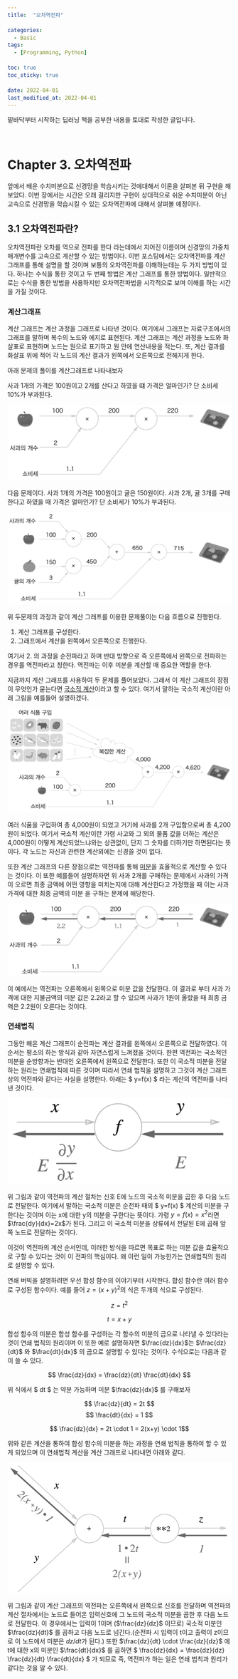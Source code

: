 ```yaml
---
title:  "오차역전파" 

categories:
  - Basic
tags:
  - [Programming, Python]

toc: true
toc_sticky: true

date: 2022-04-01
last_modified_at: 2022-04-01
---
```


밑바닥부터 시작하는 딥러닝 책을 공부한 내용을 토대로 작성한 글입니다.

<br>

# Chapter 3. 오차역전파

앞에서 배운 수치미분으로 신경망을 학습시키는 것에대해서 이론을 살펴본 뒤 구현을 
해보았다. 이번 장에서는 시간은 오래 걸리지만 구현이 상대적으로 쉬운 수치미분이 아닌 고속으로 신경망을 학습시킬 수 있는 오차역전파에 대해서 살펴볼 예정이다.

## 3.1 오차역전파란?

오차역전파란 오차를 역으로 전파를 한다 라는데에서 지어진 이름이며 신경망의 가중치 매개변수를 고속으로 계산할 수 있는 방법이다. 이번 포스팅에서는 오차역전파를 계산 그래프를 통해 설명을 할 것이며 보통의 오차역전파를 이해하는데는 두 가지 방법이 있다. 하나는 수식을 통한 것이고 두 번째 방법은 계산 그래프를 통한 방법이다. 일반적으로는 수식을 통한 방법을 사용하지만 오차역전파법을 시각적으로 보며 이해를 하는 시간을 가질 것이다.


### 계산그래프

계산 그래프는 계산 과정을 그래프로 나타낸 것이다. 여기에서 그래프는 자료구조에서의 그래프를 말하며 복수의 노드와 에지로 표현된다. 계산 그래프는 계산 과정을 노드와 화살표로 표현하며 노드는 원으로 표기하고 원 안에 연산내용을 적는다. 또, 계산 결과를 화살표 위에 적어 각 노드의 계산 결과가 왼쪽에서 오른쪽으로 전해지게 한다.

아래 문제의 풀이를 계산그래프로 나타내보자

 사과 1개의 가격은 100원이고 2개를 산다고 하였을 떄 가격은 얼마인가? 단 소비세 10%가 부과된다.

![img5-1](/assets/images/badak/fig%205-2.png)

다음 문제이다. 사과 1개의 가격은 100원이고 귤은 150원이다. 사과 2개, 귤 3개를 구매한다고 하였을 때 가격은 얼마인가? 단 소비세가 10%가 부과된다.

![img5-2](/assets/images/badak/fig%205-3.png)

위 두문제의 과정과 같이 계산 그래프를 이용한 문제풀이는 다음 흐름으로 진행한다.

1. 계산 그래프를 구성한다.
2. 그래프에서 계산을 왼쪽에서 오른쪽으로 진행한다.

여기서 2. 의 과정을 순전파라고 하며 반대 방향으로 즉 오른쪽에서 왼쪽으로 전파하는 경우를 역전파라고 칭한다. 역전파는 이후 미분을 계산할 때 중요한 역할을 한다.

지금까지 계산 그래프를 사용하여 두 문제를 풀어보았다. 그래서 이 계산 그래프의 장점이 무엇인가 묻는다면 <u>국소적 계산</u>이라고 할 수 있다. 여기서 말하는 국소적 계산이란 아래 그림을 예를들어 설명하겠다.

![img5-3](/assets/images/badak/fig%205-4.png)

여러 식품을 구입하여 총 4,000원이 되었고 거기에 사과를 2개 구입함으로써 총 4,200원이 되었다. 여기서 국소적 계산이란 가령 사고와 그 외의 물품 값을 더하는 계산은 4,000원이 어떻게 계산되었느냐와는 상관없이, 단지 그 숫자를 더하기만 하면된다는 뜻이다. 각 노드는 자신과 관련한 계산외에는 신경쓸 것이 없다.

또한 계산 그래프의 다른 장점으로는 역전파를 통해 <u>미분</u>을 효율적으로 계산할 수 있다는 것이다. 이 또한 예를들어 설명하자면 위 사과 2개를 구매하는 문제에서 사과의 가격이 오르면 최종 금액에 어떤 영향을 미치는지에 대해 계산한다고 가정했을 때 이는 사과 가격에 대한 최종 금액의 미분 을 구하는 문제에 해당한다. 

![img5-4](/assets/images/badak/fig%205-5.png)

이 예에서는 역전파는 오른쪽에서 왼쪽으로 미분 값을 전달한다. 이 결과로 부터 사과 가격에 대한 지불금액의 미분 값은 2.2라고 할 수 있으며 사과가 1원이 올랐을 때 최종 금액은 2.2원이 오른다는 것이다.

### 연쇄법칙

그동안 해온 계산 그래프이 순전파는 계산 결과를 왼쪽에서 오른쪽으로 전달하였다. 이 순서는 평소의 하는 방식과 같아 자연스럽게 느껴졌을 것이다. 한편 역전파는 국소적인 미분을 순방향과는 반대인 오른쪽에서 왼쪽으로 전달한다. 또한 이 국소적 미분을 전달하는 원리는 연쇄법칙에 따른 것이며 따라서 연쇄 법칙을 설명하고 그것이 계산 그래프 상의 역전파와 같다는 사실을 설명한다. 아래는 $ y=f(x) $ 라는 계산의 역전파를 나타낸 것이다.

![img5-5](/assets/images/badak/fig%205-6.png)

위 그림과 같이 역전파의 계산 절차는 신호 E에 노드의 국소적 미분을 곱한 후 다음 노드로 전달한다. 여기에서 말하는 국소적 미분은 순전파 때의 $ y=f(x) $ 계산의 미분을 구한다는 것이며 이는 x에 대한 y의 미분을 구한다는 뜻이다. 가령 $y=f(x)=x^2$라면 $\frac{dy}{dx}=2x$가 된다. 그리고 이 국소적 미분을 상류에서 전달된 E에 곱해 앞쪽 노드로 전달하는 것이다.

이것이 역전파의 계산 순서인데, 이러한 방식을 따르면 목표로 하는 미분 값을 효율적으로 구할 수 있다는 것이 이 전파의 핵심이다. 왜 이런 일이 가능한가는 연쇄법칙의 원리로 설명할 수 있다.

연쇄 버빅을 설명하려면 우선 합성 함수의 이야기부터 시작한다. 합성 함수란 여러 함수로 구성된 함수이다. 예를 들어 $z=(x+y)^2$의 식은 두개의 식으로 구성된다.

$$ z=t^2 $$

$$ t=x+y $$

합성 함수의 미분은 합성 함수를 구성하는 각 함수의 미분의 곱으로 나타낼 수 있다라는 것이 연쇄 법칙의 원리이며 이 또한 예로 설명하자면 $\frac{dz}{dx}$는 $\frac{dz}{dt}$ 와
$\frac{dt}{dx}$ 의 곱으로 설명할 수 있다는 것이다. 수식으로는 다음과 같이 쓸 수 있다.

$$ \frac{dz}{dx} = \frac{dz}{dt} \frac{dt}{dx} $$

위 식에서 $ dt $ 는 약분 가능하며 미분 $\frac{dz}{dx}$ 를 구해보자 

$$ \frac{dz}{dt} = 2t $$
$$ \frac{dt}{dx} = 1 $$

$$ \frac{dz}{dx} = 2t \cdot 1 = 2(x+y) \cdot 1$$

위와 같은 계산을 통하여 합성 함수의 미분을 하는 과정을 연쇄 법칙을 통하여 할 수 있게 되었으며 이 연쇄법칙 계산을 계산 그래프로 나타내면 아래와 같다.

![img5-6](/assets/images/badak/fig%205-8.png)

위 그림과 같이 계산 그래프의 역전파는 오른쪽에서 왼쪽으로 신호를 전달하며 역전파의 계산 절차에서는 노드로 들어온 입력신호에 그 노드의 국소적 미분을 곱한 후 다음 노드로 전달한다. 이 경우에서는 입력이 1이며 ($\frac{dz}{dz}$ 이므로) 국소적 미분인 $\frac{dz}{dt}$ 를 곱하고 다음 노드로 넘긴다.(순전파 시 입력이 t이고 출력이 z이므로 이 노드에서 미분은 $dz/dt$가 된다.) 또한 $\frac{dz}{dt} \cdot \frac{dz}{dz}$ 에 t에 대한 x의 미분인 $\frac{dt}{dx}$ 를 곱하면 $ \frac{dz}{dx} = \frac{dz}{dz} \frac{dz}{dt} \frac{dt}{dx} $ 가 되므로 즉, 역전파가 하는 일은 연쇄 법칙과 원리가 같다는 것을 알 수 있다.